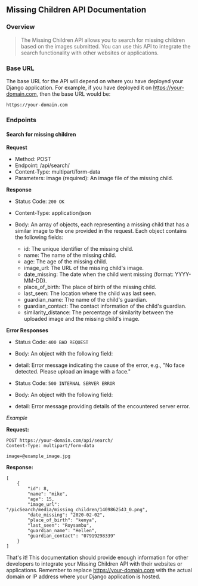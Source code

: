 ## Missing Children API Documentation
### Overview

> The Missing Children API allows you to search for missing children based on the images submitted. You can use this API to integrate the search functionality with other websites or applications.

### Base URL
The base URL for the API will depend on where you have deployed your Django application. For example, if you have deployed it on https://your-domain.com, then the base URL would be:

`https://your-domain.com`

### Endpoints
#### Search for missing children

**Request**
- Method: POST
- Endpoint: /api/search/
- Content-Type: multipart/form-data
- Parameters:
    image (required): An image file of the missing child.

**Response**
- Status Code: `200 OK`

- Content-Type: application/json

- Body: An array of objects, each representing a missing child that has a similar image to the one provided in the request. Each object contains the following fields:

    - id: The unique identifier of the missing child.
    - name: The name of the missing child.
    - age: The age of the missing child.
    - image_url: The URL of the missing child's image.
    - date_missing: The date when the child went missing (format: YYYY-MM-DD).
    - place_of_birth: The place of birth of the missing child.
    - last_seen: The location where the child was last seen.
    - guardian_name: The name of the child's guardian.
    - guardian_contact: The contact information of the child's guardian.
    - similarity_distance: The percentage of similarity between the uploaded image and the missing child's image.

**Error Responses**

- Status Code: `400 BAD REQUEST`
- Body: An object with the following field:
- detail: Error message indicating the cause of the error, e.g., "No face detected. Please upload an image with a face."

- Status Code: `500 INTERNAL SERVER ERROR`
- Body: An object with the following field:
- detail: Error message providing details of the encountered server error.
    
*Example*

**Request:**

```
POST https://your-domain.com/api/search/
Content-Type: multipart/form-data

image=@example_image.jpg
```

**Response:**

```
[
    {
        "id": 8,
        "name": "mike",
        "age": 15,
        "image_url": "/picSearch/media/missing_children/1409862543_0.png",
        "date_missing": "2020-02-02",
        "place_of_birth": "kenya",
        "last_seen": "Roysambu",
        "guardian_name": "Hellen",
        "guardian_contact": "07919298339"
    }
]
```

That's it! This documentation should provide enough information for other developers to integrate your Missing Children API with their websites or applications. Remember to replace https://your-domain.com with the actual domain or IP address where your Django application is hosted.
